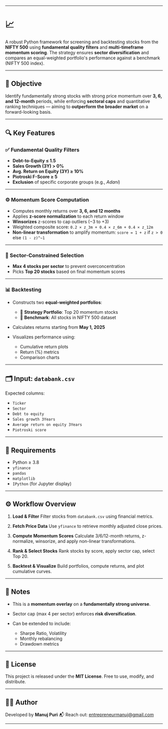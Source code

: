 

---

# 📈 

A robust Python framework for screening and backtesting stocks from the **NIFTY 500** using **fundamental quality filters** and **multi-timeframe momentum scoring**. The strategy ensures **sector diversification** and compares an equal-weighted portfolio's performance against a benchmark (NIFTY 500 index).

---

## 🎯 Objective

Identify fundamentally strong stocks with strong price momentum over **3, 6, and 12-month** periods, while enforcing **sectoral caps** and quantitative ranking techniques — aiming to **outperform the broader market** on a forward-looking basis.

---

## 🔍 Key Features

### ✅ Fundamental Quality Filters

* **Debt-to-Equity ≤ 1.5**
* **Sales Growth (3Y) > 0%**
* **Avg. Return on Equity (3Y) ≥ 10%**
* **Piotroski F-Score ≥ 5**
* **Exclusion** of specific corporate groups (e.g., *Adani*)

---

### ⚙️ Momentum Score Computation

* Computes monthly returns over **3, 6, and 12 months**
* Applies **z-score normalization** to each return window
* **Winsorizes** z-scores to cap outliers (−3 to +3)
* Weighted composite score:
  `0.2 × z_3m + 0.4 × z_6m + 0.4 × z_12m`
* **Non-linear transformation** to amplify momentum:
  `score = 1 + z` if `z > 0` else `(1 - z)^−1`

---

### 🧠 Sector-Constrained Selection

* **Max 4 stocks per sector** to prevent overconcentration
* Picks **Top 20 stocks** based on final momentum scores

---

### 📊 Backtesting

* Constructs two **equal-weighted portfolios**:

  * 📌 **Strategy Portfolio**: Top 20 momentum stocks
  * 📌 **Benchmark**: All stocks in NIFTY 500 dataset
* Calculates returns starting from **May 1, 2025**
* Visualizes performance using:

  * Cumulative return plots
  * Return (%) metrics
  * Comparison charts

---

## 🗂️ Input: `databank.csv`

Expected columns:

* `Ticker`
* `Sector`
* `Debt to equity`
* `Sales growth 3Years`
* `Average return on equity 3Years`
* `Piotroski score`

---

## 🧰 Requirements

* Python ≥ 3.8
* `yfinance`
* `pandas`
* `matplotlib`
* `IPython` (for Jupyter display)

---

## ⚙️ Workflow Overview

1. **Load & Filter**
   Filter stocks from `databank.csv` using financial metrics.

2. **Fetch Price Data**
   Use `yfinance` to retrieve monthly adjusted close prices.

3. **Compute Momentum Scores**
   Calculate 3/6/12-month returns, z-normalize, winsorize, and apply non-linear transformations.

4. **Rank & Select Stocks**
   Rank stocks by score, apply sector cap, select Top 20.

5. **Backtest & Visualize**
   Build portfolios, compute returns, and plot cumulative curves.

---

## 📌 Notes

* This is a **momentum overlay** on a **fundamentally strong universe**.
* Sector cap (max 4 per sector) enforces **risk diversification**.
* Can be extended to include:

  * Sharpe Ratio, Volatility
  * Monthly rebalancing
  * Drawdown metrics

---

## 🔐 License

This project is released under the **MIT License**. Free to use, modify, and distribute.

---

## 👨‍💻 Author

Developed by **Manuj Puri**
📬 Reach out: [entrepreneurmanuj@gmail.com](mailto:entrepreneurmanuj@gmail.com)

---
